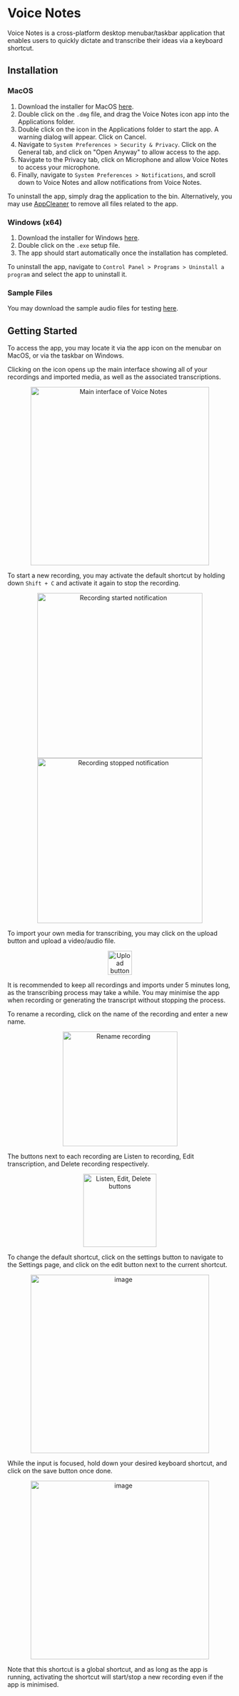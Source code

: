 # Voice Notes

Voice Notes is a cross-platform desktop menubar/taskbar application that enables users to quickly dictate and transcribe their ideas via a keyboard shortcut.

## Installation

### MacOS

1. Download the installer for MacOS [here](https://github.com/NatalieTanML/foremcee/releases/download/v1.0-beta/Voice.Notes-1.0.0.dmg).
2. Double click on the ```.dmg``` file, and drag the Voice Notes icon app into the Applications folder.
4. Double click on the icon in the Applications folder to start the app. A warning dialog will appear. Click on Cancel.
5. Navigate to ```System Preferences > Security & Privacy```. Click on the General tab, and click on "Open Anyway" to allow access to the app.
6. Navigate to the Privacy tab, click on Microphone and allow Voice Notes to access your microphone.
7. Finally, navigate to ```System Preferences > Notifications```, and scroll down to Voice Notes and allow notifications from Voice Notes.

To uninstall the app, simply drag the application to the bin. Alternatively, you may use [AppCleaner](https://freemacsoft.net/appcleaner/) to remove all files related to the app. 

### Windows (x64)

1. Download the installer for Windows [here](https://github.com/NatalieTanML/foremcee/releases/download/v1.0-win-beta/Voice.Notes.Setup.1.0.0.exe).
2. Double click on the ```.exe``` setup file.
3. The app should start automatically once the installation has completed.

To uninstall the app, navigate to ```Control Panel > Programs > Uninstall a program``` and select the app to uninstall it.

### Sample Files

You may download the sample audio files for testing [here](https://github.com/mozilla/DeepSpeech/releases/download/v0.9.3/audio-0.9.3.tar.gz).

## Getting Started

To access the app, you may locate it via the app icon on the menubar on MacOS, or via the taskbar on Windows. 

Clicking on the icon opens up the main interface showing all of your recordings and imported media, as well as the associated transcriptions.

<p align="center">
  <img width="400" alt="Main interface of Voice Notes" src="https://user-images.githubusercontent.com/43518715/126453465-6430b5cd-65a1-4a4e-a661-3ac6f8b1ce22.png">
</p>
  
To start a new recording, you may activate the default shortcut by holding down ```Shift + C``` and activate it again to stop the recording.

<p align="center">
  <img width="370" style="display:inline-block" alt="Recording started notification" src="https://user-images.githubusercontent.com/43518715/126453872-7bc2d308-d7b0-4a4d-a723-bc64c61e116e.png">
  
  <img width="370" style="display:inline-block" alt="Recording stopped notification" src="https://user-images.githubusercontent.com/43518715/126453898-4dbdff0f-574c-4bde-9217-2370eb62ae34.png">
</p>

To import your own media for transcribing, you may click on the upload button and upload a video/audio file. 

<p align="center">
  <img width="54" alt="Upload button" src="https://user-images.githubusercontent.com/43518715/126455056-bc81cbb2-7cb4-4506-b924-3b7e87f696e6.png">
</p>

It is recommended to keep all recordings and imports under 5 minutes long, as the transcribing process may take a while. You may minimise the app when recording or generating the transcript without stopping the process.

To rename a recording, click on the name of the recording and enter a new name.

<p align="center">
  <img width="257" alt="Rename recording" src="https://user-images.githubusercontent.com/43518715/126455425-824810f6-128b-4731-9199-9d519c07da97.png">
</p>

The buttons next to each recording are Listen to recording, Edit transcription, and Delete recording respectively.

<p align="center">
  <img width="164" alt="Listen, Edit, Delete buttons" src="https://user-images.githubusercontent.com/43518715/126455590-1f6e8727-c07e-40d9-8791-0c4cbf85f982.png">
</p>

To change the default shortcut, click on the settings button to navigate to the Settings page, and click on the edit button next to the current shortcut. 

<p align="center">
  <img width="400" alt="image" src="https://user-images.githubusercontent.com/43518715/126455759-6ab9c36f-a172-491f-ac39-1b29cb5a28b2.png">
</p>

While the input is focused, hold down your desired keyboard shortcut, and click on the save button once done. 

<p align="center">
  <img width="400" alt="image" src="https://user-images.githubusercontent.com/43518715/126456042-3cfa5300-0099-491f-8dc5-be68189f7af7.png">
</p>

Note that this shortcut is a global shortcut, and as long as the app is running, activating the shortcut will start/stop a new recording even if the app is minimised.

